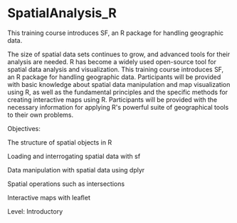 # SpatialAnalysis_R
 This training course introduces SF, an R package for handling geographic data.

The size of spatial data sets continues to grow, and advanced tools for their analysis are needed. R has become a widely used open-source tool for spatial data analysis and visualization. This training course introduces SF, an R package for handling geographic data. Participants will be provided with basic knowledge about spatial data manipulation and map visualization using R, as well as the fundamental principles and the specific methods for creating interactive maps using R. Participants will be provided with the necessary information for applying R's powerful suite of geographical tools to their own problems.

Objectives:

 The structure of spatial objects in R
 
 Loading and interrogating spatial data with sf
 
 Data manipulation with spatial data using dplyr
 
 Spatial operations such as intersections
 
 Interactive maps with leaflet

Level: Introductory
